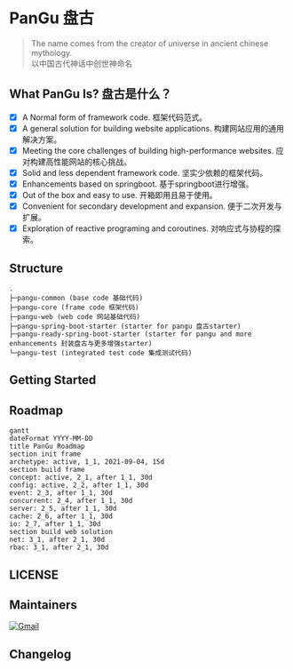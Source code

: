 # PanGu 盘古

> The name comes from the creator of universe in ancient chinese mythology.<br/>
> 以中国古代神话中创世神命名

## What PanGu Is? 盘古是什么？

* [x] A Normal form of framework code. 框架代码范式。
* [x] A general solution for building website applications. 构建网站应用的通用解决方案。
* [x] Meeting the core challenges of building high-performance websites. 应对构建高性能网站的核心挑战。
* [x] Solid and less dependent framework code. 坚实少依赖的框架代码。
* [x] Enhancements based on springboot. 基于springboot进行增强。
* [x] Out of the box and easy to use. 开箱即用且易于使用。
* [x] Convenient for secondary development and expansion. 便于二次开发与扩展。
* [x] Exploration of reactive programing and coroutines. 对响应式与协程的探索。

## Structure

```text
.
├─pangu-common (base code 基础代码)
├─pangu-core (frame code 框架代码)
├─pangu-web (web code 网站基础代码)
├─pangu-spring-boot-starter (starter for pangu 盘古starter)
├─pangu-ready-spring-boot-starter (starter for pangu and more enhancements 封装盘古与更多增强starter)
└─pangu-test (integrated test code 集成测试代码)
```

## Getting Started

## Roadmap

```mermaid
gantt
dateFormat YYYY-MM-DD
title PanGu Roadmap
section init frame
archetype: active, 1_1, 2021-09-04, 15d
section build frame
concept: active, 2_1, after 1_1, 30d
config: active, 2_2, after 1_1, 30d
event: 2_3, after 1_1, 30d
concurrent: 2_4, after 1_1, 30d
server: 2_5, after 1_1, 30d
cache: 2_6, after 1_1, 30d
io: 2_7, after 1_1, 30d
section build web solution
net: 3_1, after 2_1, 30d
rbac: 3_1, after 2_1, 30d
```

## LICENSE

## Maintainers

[![Gmail](https://img.shields.io/badge/-yuebaix@outlook.com-c14438?style=for-the-badge&logo=Gmail&logoColor=white)](mailto:yuebaix@outlook.com)

## Changelog
